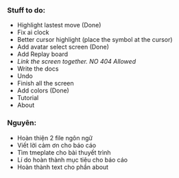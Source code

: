 ### Stuff to do:
+ Highlight lastest move (Done)
+ Fix ai clock
+ Better cursor highlight (place the symbol at the cursor)
+ Add avatar select screen (Done)
+ Add Replay board
+ *Link the screen together. NO 404 Allowed*
+ Write the docs
+ Undo
+ Finish all the screen
+ Add colors (Done)
+ Tutorial
+ About

### Nguyên:
+ Hoàn thiện 2 file ngôn ngữ
+ Viết lời cảm ơn cho báo cáo
+ Tìm tmeplate cho bài thuyết trình
+ Lí do hoàn thành mục tiêu cho báo cáo
+ Hoàn thành text cho phần about

